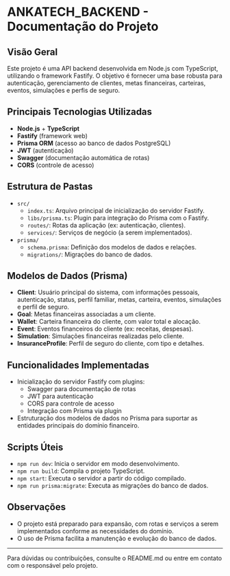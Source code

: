# ANKATECH_BACKEND - Documentação do Projeto

## Visão Geral
Este projeto é uma API backend desenvolvida em Node.js com TypeScript, utilizando o framework Fastify. O objetivo é fornecer uma base robusta para autenticação, gerenciamento de clientes, metas financeiras, carteiras, eventos, simulações e perfis de seguro.

## Principais Tecnologias Utilizadas
- **Node.js** + **TypeScript**
- **Fastify** (framework web)
- **Prisma ORM** (acesso ao banco de dados PostgreSQL)
- **JWT** (autenticação)
- **Swagger** (documentação automática de rotas)
- **CORS** (controle de acesso)

## Estrutura de Pastas
- `src/`
  - `index.ts`: Arquivo principal de inicialização do servidor Fastify.
  - `libs/prisma.ts`: Plugin para integração do Prisma com o Fastify.
  - `routes/`: Rotas da aplicação (ex: autenticação, clientes).
  - `services/`: Serviços de negócio (a serem implementados).
- `prisma/`
  - `schema.prisma`: Definição dos modelos de dados e relações.
  - `migrations/`: Migrações do banco de dados.

## Modelos de Dados (Prisma)
- **Client**: Usuário principal do sistema, com informações pessoais, autenticação, status, perfil familiar, metas, carteira, eventos, simulações e perfil de seguro.
- **Goal**: Metas financeiras associadas a um cliente.
- **Wallet**: Carteira financeira do cliente, com valor total e alocação.
- **Event**: Eventos financeiros do cliente (ex: receitas, despesas).
- **Simulation**: Simulações financeiras realizadas pelo cliente.
- **InsuranceProfile**: Perfil de seguro do cliente, com tipo e detalhes.

## Funcionalidades Implementadas
- Inicialização do servidor Fastify com plugins:
  - Swagger para documentação de rotas
  - JWT para autenticação
  - CORS para controle de acesso
  - Integração com Prisma via plugin
- Estruturação dos modelos de dados no Prisma para suportar as entidades principais do domínio financeiro.

## Scripts Úteis
- `npm run dev`: Inicia o servidor em modo desenvolvimento.
- `npm run build`: Compila o projeto TypeScript.
- `npm start`: Executa o servidor a partir do código compilado.
- `npm run prisma:migrate`: Executa as migrações do banco de dados.

## Observações
- O projeto está preparado para expansão, com rotas e serviços a serem implementados conforme as necessidades do domínio.
- O uso de Prisma facilita a manutenção e evolução do banco de dados.

---

Para dúvidas ou contribuições, consulte o README.md ou entre em contato com o responsável pelo projeto.
